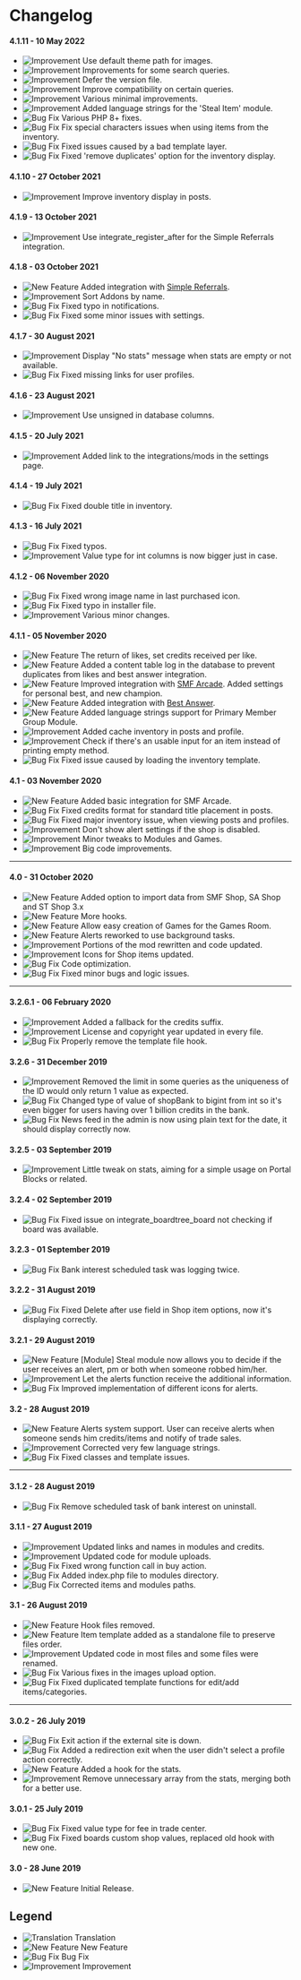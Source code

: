 # Changelog

#### 4.1.11 - 10 May 2022
- ![Improvement](https://smftricks.com/assets/changelog/tag--pencil.png) Use default theme path for images.
- ![Improvement](https://smftricks.com/assets/changelog/tag--pencil.png) Improvements for some search queries.
- ![Improvement](https://smftricks.com/assets/changelog/tag--pencil.png) Defer the version file.
- ![Improvement](https://smftricks.com/assets/changelog/tag--pencil.png) Improve compatibility on certain queries.
- ![Improvement](https://smftricks.com/assets/changelog/tag--pencil.png) Various minimal improvements.
- ![Improvement](https://smftricks.com/assets/changelog/tag--pencil.png) Added language strings for the 'Steal Item' module.
- ![Bug Fix](https://smftricks.com/assets/changelog/bug--minus.png) Various PHP 8+ fixes.
- ![Bug Fix](https://smftricks.com/assets/changelog/bug--minus.png) Fix special characters issues when using items from the inventory.
- ![Bug Fix](https://smftricks.com/assets/changelog/bug--minus.png) Fixed issues caused by a bad template layer.
- ![Bug Fix](https://smftricks.com/assets/changelog/bug--minus.png) Fixed 'remove duplicates' option for the inventory display.

#### 4.1.10 - 27 October 2021
- ![Improvement](https://smftricks.com/assets/changelog/tag--pencil.png) Improve inventory display in posts.

#### 4.1.9 - 13 October 2021
- ![Improvement](https://smftricks.com/assets/changelog/tag--pencil.png) Use integrate_register_after for the Simple Referrals integration.

#### 4.1.8 - 03 October 2021
- ![New Feature](https://smftricks.com/assets/changelog/tag--plus.png) Added integration with [Simple Referrals](https://github.com/SMFTricks/Simple-Referrals).
- ![Improvement](https://smftricks.com/assets/changelog/tag--pencil.png) Sort Addons by name.
- ![Bug Fix](https://smftricks.com/assets/changelog/bug--minus.png) Fixed typo in notifications.
- ![Bug Fix](https://smftricks.com/assets/changelog/bug--minus.png) Fixed some minor issues with settings.

#### 4.1.7 - 30 August 2021
- ![Improvement](https://smftricks.com/assets/changelog/tag--pencil.png) Display "No stats" message when stats are empty or not available.
- ![Bug Fix](https://smftricks.com/assets/changelog/bug--minus.png) Fixed missing links for user profiles.

#### 4.1.6 - 23 August 2021
- ![Improvement](https://smftricks.com/assets/changelog/tag--pencil.png) Use unsigned in database columns.

#### 4.1.5 - 20 July 2021
- ![Improvement](https://smftricks.com/assets/changelog/tag--pencil.png) Added link to the integrations/mods in the settings page.

#### 4.1.4 - 19 July 2021
- ![Bug Fix](https://smftricks.com/assets/changelog/bug--minus.png) Fixed double title in inventory.

#### 4.1.3 - 16 July 2021
- ![Bug Fix](https://smftricks.com/assets/changelog/bug--minus.png) Fixed typos.
- ![Improvement](https://smftricks.com/assets/changelog/tag--pencil.png) Value type for int columns is now bigger just in case.

#### 4.1.2 - 06 November 2020
- ![Bug Fix](https://smftricks.com/assets/changelog/bug--minus.png) Fixed wrong image name in last purchased icon.
- ![Bug Fix](https://smftricks.com/assets/changelog/bug--minus.png) Fixed typo in installer file.
- ![Improvement](https://smftricks.com/assets/changelog/tag--pencil.png) Various minor changes.

#### 4.1.1 - 05 November 2020
- ![New Feature](https://smftricks.com/assets/changelog/tag--plus.png) The return of likes, set credits received per like.
- ![New Feature](https://smftricks.com/assets/changelog/tag--plus.png) Added a content table log in the database to prevent duplicates from likes and best answer integration.
- ![New Feature](https://smftricks.com/assets/changelog/tag--plus.png) Improved integration with [SMF Arcade](https://web-develop.ca/index.php?board=9.0). Added settings for personal best, and new champion.
- ![New Feature](https://smftricks.com/assets/changelog/tag--plus.png) Added integration with [Best Answer](https://github.com/SychO9/smf-best-answer).
- ![New Feature](https://smftricks.com/assets/changelog/tag--plus.png) Added language strings support for Primary Member Group Module.
- ![Improvement](https://smftricks.com/assets/changelog/tag--pencil.png) Added cache inventory in posts and profile.
- ![Improvement](https://smftricks.com/assets/changelog/tag--pencil.png) Check if there's an usable input for an item instead of printing empty method.
- ![Bug Fix](https://smftricks.com/assets/changelog/bug--minus.png) Fixed issue caused by loading the inventory template.

#### 4.1 - 03 November 2020
- ![New Feature](https://smftricks.com/assets/changelog/tag--plus.png) Added basic integration for SMF Arcade.
- ![Bug Fix](https://smftricks.com/assets/changelog/bug--minus.png) Fixed credits format for standard title placement in posts.
- ![Bug Fix](https://smftricks.com/assets/changelog/bug--minus.png) Fixed major inventory issue, when viewing posts and profiles.
- ![Improvement](https://smftricks.com/assets/changelog/tag--pencil.png) Don't show alert settings if the shop is disabled.
- ![Improvement](https://smftricks.com/assets/changelog/tag--pencil.png) Minor tweaks to Modules and Games.
- ![Improvement](https://smftricks.com/assets/changelog/tag--pencil.png) Big code improvements.
---
#### 4.0 - 31 October 2020
- ![New Feature](https://smftricks.com/assets/changelog/tag--plus.png) Added option to import data from SMF Shop, SA Shop and ST Shop 3.x
- ![New Feature](https://smftricks.com/assets/changelog/tag--plus.png) More hooks.
- ![New Feature](https://smftricks.com/assets/changelog/tag--plus.png) Allow easy creation of Games for the Games Room.
- ![New Feature](https://smftricks.com/assets/changelog/tag--plus.png) Alerts reworked to use background tasks.
- ![Improvement](https://smftricks.com/assets/changelog/tag--pencil.png) Portions of the mod rewritten and code updated.
- ![Improvement](https://smftricks.com/assets/changelog/tag--pencil.png) Icons for Shop items updated.
- ![Bug Fix](https://smftricks.com/assets/changelog/bug--minus.png) Code optimization.
- ![Bug Fix](https://smftricks.com/assets/changelog/bug--minus.png) Fixed minor bugs and logic issues.
---
#### 3.2.6.1 - 06 February 2020
- ![Improvement](https://smftricks.com/assets/changelog/tag--pencil.png) Added a fallback for the credits suffix.
- ![Improvement](https://smftricks.com/assets/changelog/tag--pencil.png) License and copyright year updated in every file.
- ![Bug Fix](https://smftricks.com/assets/changelog/bug--minus.png) Properly remove the template file hook.

#### 3.2.6 - 31 December 2019
- ![Improvement](https://smftricks.com/assets/changelog/tag--pencil.png) Removed the limit in some queries as the uniqueness of the ID would only return 1 value as expected.
- ![Bug Fix](https://smftricks.com/assets/changelog/bug--minus.png) Changed type of value of shopBank to bigint from int so it's even bigger for users having over 1 billion credits in the bank.
- ![Bug Fix](https://smftricks.com/assets/changelog/bug--minus.png) News feed in the admin is now using plain text for the date, it should display correctly now.

#### 3.2.5 - 03 September 2019
- ![Improvement](https://smftricks.com/assets/changelog/tag--pencil.png) Little tweak on stats, aiming for a simple usage on Portal Blocks or related.

#### 3.2.4 - 02 September 2019
- ![Bug Fix](https://smftricks.com/assets/changelog/bug--minus.png) Fixed issue on integrate_boardtree_board not checking if board was available.

#### 3.2.3 - 01 September 2019
- ![Bug Fix](https://smftricks.com/assets/changelog/bug--minus.png) Bank interest scheduled task was logging twice.

#### 3.2.2 - 31 August 2019
- ![Bug Fix](https://smftricks.com/assets/changelog/bug--minus.png) Fixed Delete after use field in Shop item options, now it's displaying correctly.

#### 3.2.1 - 29 August 2019
- ![New Feature](https://smftricks.com/assets/changelog/tag--plus.png) [Module] Steal module now allows you to decide if the user receives an alert, pm or both when someone robbed him/her.
- ![Improvement](https://smftricks.com/assets/changelog/tag--pencil.png) Let the alerts function receive the additional information.
- ![Bug Fix](https://smftricks.com/assets/changelog/bug--minus.png) Improved implementation of different icons for alerts.

#### 3.2 - 28 August 2019
- ![New Feature](https://smftricks.com/assets/changelog/tag--plus.png) Alerts system support. User can receive alerts when someone sends him credits/items and notify of trade sales.
- ![Improvement](https://smftricks.com/assets/changelog/tag--pencil.png) Corrected very few language strings.
- ![Bug Fix](https://smftricks.com/assets/changelog/bug--minus.png) Fixed classes and template issues.
---
#### 3.1.2 - 28 August 2019
- ![Bug Fix](https://smftricks.com/assets/changelog/bug--minus.png) Remove scheduled task of bank interest on uninstall.

#### 3.1.1 - 27 August 2019
- ![Improvement](https://smftricks.com/assets/changelog/tag--pencil.png) Updated links and names in modules and credits.
- ![Improvement](https://smftricks.com/assets/changelog/tag--pencil.png) Updated code for module uploads.
- ![Bug Fix](https://smftricks.com/assets/changelog/bug--minus.png) Fixed wrong function call in buy action.
- ![Bug Fix](https://smftricks.com/assets/changelog/bug--minus.png) Added index.php file to modules directory.
- ![Bug Fix](https://smftricks.com/assets/changelog/bug--minus.png) Corrected items and modules paths.

#### 3.1 - 26 August 2019
- ![New Feature](https://smftricks.com/assets/changelog/tag--plus.png) Hook files removed.
- ![New Feature](https://smftricks.com/assets/changelog/tag--plus.png) Item template added as a standalone file to preserve files order.
- ![Improvement](https://smftricks.com/assets/changelog/tag--pencil.png) Updated code in most files and some files were renamed.
- ![Bug Fix](https://smftricks.com/assets/changelog/bug--minus.png) Various fixes in the images upload option.
- ![Bug Fix](https://smftricks.com/assets/changelog/bug--minus.png) Fixed duplicated template functions for edit/add items/categories.
---
#### 3.0.2 - 26 July 2019
- ![Bug Fix](https://smftricks.com/assets/changelog/bug--minus.png) Exit action if the external site is down.
- ![Bug Fix](https://smftricks.com/assets/changelog/bug--minus.png) Added a redirection exit when the user didn't select a profile action correctly.
- ![New Feature](https://smftricks.com/assets/changelog/tag--plus.png) Added a hook for the stats.
- ![Improvement](https://smftricks.com/assets/changelog/tag--pencil.png) Remove unnecessary array from the stats, merging both for a better use.

#### 3.0.1 - 25 July 2019
- ![Bug Fix](https://smftricks.com/assets/changelog/bug--minus.png) Fixed value type for fee in trade center.
- ![Bug Fix](https://smftricks.com/assets/changelog/bug--minus.png) Fixed boards custom shop values, replaced old hook with new one.

#### 3.0 - 28 June 2019
- ![New Feature](https://smftricks.com/assets/changelog/tag--plus.png) Initial Release.

## Legend
- ![Translation](https://smftricks.com/assets/changelog/language.png) Translation
- ![New Feature](https://smftricks.com/assets/changelog/tag--plus.png) New Feature
- ![Bug Fix](https://smftricks.com/assets/changelog/bug--minus.png) Bug Fix
- ![Improvement](https://smftricks.com/assets/changelog/tag--pencil.png) Improvement